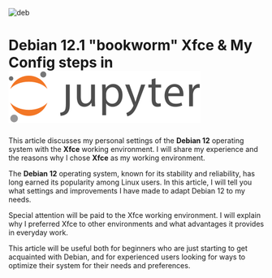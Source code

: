 ![deb](https://github.com/Ssobol7/Debian-12-Xfce-My-Config/assets/135639288/ff4cb72e-08b0-4ce3-9ef2-8562c3365846) 

# Debian 12.1 "bookworm" Xfce & My Config steps in  [![start:](https://github.com/Ssobol7/Debian-12-Xfce-My-Config/blob/main/img/rectanglelogo-greytext-orangebody-greymoons.svg)](https://github.com/Ssobol7/Debian-12-Xfce-My-Config/blob/main/debian12custom-RUS.ipynb)


This article discusses my personal settings of the **Debian 12** operating system with the **Xfce** working environment.
I will share my experience and the reasons why I chose **Xfce** as my working environment.

The **Debian 12** operating system, known for its stability and reliability, has long earned its popularity among Linux users. In this article, I will tell you what settings and improvements I have made to adapt Debian 12 to my needs.

Special attention will be paid to the Xfce working environment. I will explain why I preferred Xfce to other environments and what advantages it provides in everyday work.

This article will be useful both for beginners who are just starting to get acquainted with Debian, and for experienced users looking for ways to optimize their system for their needs and preferences.
